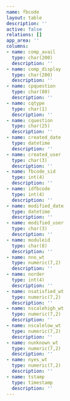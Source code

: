 ```yaml
---
name: fbcode
layout: table
description: ''
active: false
relations: []
app_area: ''
columns:
- name: comp_avail
  type: char(200)
  description: ''
- name: comp_display
  type: char(200)
  description: ''
- name: cpquestion
  type: char(80)
  description: ''
- name: cqtype
  type: char(1)
  description: ''
- name: cquestion
  type: char(25)
  description: ''
- name: created_date
  type: datetime
  description: ''
- name: created_user
  type: char(3)
  description: ''
- name: fbcode_sid
  type: int(4)
  description: ''
- name: idfbcode
  type: int(4)
  description: ''
- name: modified_date
  type: datetime
  description: ''
- name: modified_user
  type: char(3)
  description: ''
- name: moduleid
  type: char(8)
  description: ''
- name: nno_wt
  type: numeric(7,2)
  description: ''
- name: norder
  type: int(4)
  description: ''
- name: nsatisfied_wt
  type: numeric(7,2)
  description: ''
- name: nscalehigh_wt
  type: numeric(7,2)
  description: ''
- name: nscalelow_wt
  type: numeric(7,2)
  description: ''
- name: nunknown_wt
  type: numeric(7,2)
  description: ''
- name: nyes_wt
  type: numeric(7,2)
  description: ''
- name: tstamp
  type: timestamp
  description: ''
---
```


